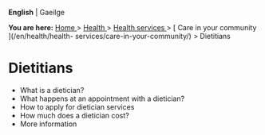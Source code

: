 **English** |  Gaeilge 

**You are here:** [ Home ](/en/) > [ Health ](/en/health/) > [ Health services
](/en/health/health-services/) > [ Care in your community ](/en/health/health-
services/care-in-your-community/) > Dietitians

#  Dietitians

  * What is a dietician? 
  * What happens at an appointment with a dietician? 
  * How to apply for dietician services 
  * How much does a dietician cost? 
  * More information 
